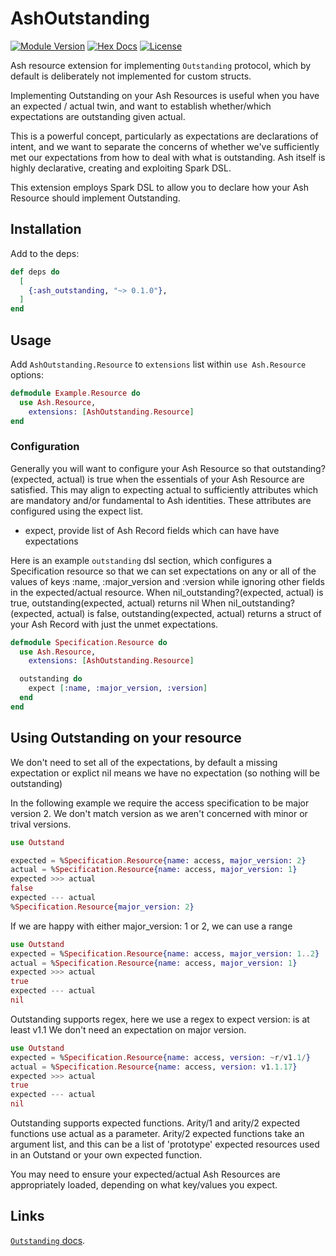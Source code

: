 # AshOutstanding

[![Module Version](https://img.shields.io/hexpm/v/ash_outstanding)](https://hex.pm/packages/ash_outstanding)
[![Hex Docs](https://img.shields.io/badge/hex-docs-lightgreen)](https://hexdocs.pm/ash_outstanding/)
[![License](https://img.shields.io/hexpm/l/ash_outstanding)](https://github.com/matt-beanland/ash_outstanding/blob/master/LICENSE.md)

Ash resource extension for implementing `Outstanding` protocol, which by default is deliberately not implemented for custom structs.

Implementing Outstanding on your Ash Resources is useful when you have an expected / actual twin, and want to establish whether/which expectations are outstanding given actual.

This is a powerful concept, particularly as expectations are declarations of intent, and we want to separate the concerns of whether we've sufficiently met our expectations from how to deal with what is outstanding. Ash itself is highly declarative, creating and exploiting Spark DSL. 

This extension employs Spark DSL to allow you to declare how your Ash Resource should implement Outstanding.

## Installation

Add to the deps:

```elixir
def deps do
  [
    {:ash_outstanding, "~> 0.1.0"},
  ]
end
```

## Usage

Add `AshOutstanding.Resource` to `extensions` list within `use Ash.Resource` options:

```elixir
defmodule Example.Resource do
  use Ash.Resource,
    extensions: [AshOutstanding.Resource]
end
```

### Configuration

Generally you will want to configure your Ash Resource so that outstanding?(expected, actual) is true when the essentials of your Ash Resource are satisfied. This may align to expecting actual to sufficiently attributes which are mandatory and/or fundamental to Ash identities. These attributes are configured using the expect list.

- expect, provide list of Ash Record fields which can have have expectations

Here is an example `outstanding` dsl section, which configures a Specification resource so that we can set expectations on any or all of the values of keys :name, :major_version and :version while ignoring other fields in the expected/actual resource.
When nil_outstanding?(expected, actual) is true, outstanding(expected, actual) returns nil
When nil_outstanding?(expected, actual) is false, outstanding(expected, actual) returns a struct of your Ash Record with just the unmet expectations.

```elixir
defmodule Specification.Resource do
  use Ash.Resource,
    extensions: [AshOutstanding.Resource]

  outstanding do
    expect [:name, :major_version, :version]
  end
end
```

## Using Outstanding on your resource

We don't need to set all of the expectations, by default a missing expectation or explict nil means we have no expectation (so nothing will be outstanding)

In the following example we require the access specification to be major version 2. We don't match version as we aren't concerned with minor or trival versions.
```elixir
use Outstand

expected = %Specification.Resource{name: access, major_version: 2}
actual = %Specification.Resource{name: access, major_version: 1}
expected >>> actual
false
expected --- actual
%Specification.Resource{major_version: 2}
```

If we are happy with either major_version: 1 or 2, we can use a range

```elixir
use Outstand
expected = %Specification.Resource{name: access, major_version: 1..2}
actual = %Specification.Resource{name: access, major_version: 1}
expected >>> actual
true
expected --- actual
nil
```

Outstanding supports regex, here we use a regex to expect version: is at least v1.1
We don't need an expectation on major version.

```elixir
use Outstand
expected = %Specification.Resource{name: access, version: ~r/v1.1/}
actual = %Specification.Resource{name: access, version: v1.1.17}
expected >>> actual
true
expected --- actual
nil
```

Outstanding supports expected functions. Arity/1 and arity/2 expected functions use actual as a parameter. Arity/2 expected functions take an argument list, and this can be a list of 'prototype' expected resources used in an Outstand or your own expected function.

You may need to ensure your expected/actual Ash Resources are appropriately loaded, depending on what key/values you expect.

## Links

[`Outstanding` docs](https://hexdocs.pm/outstanding).
